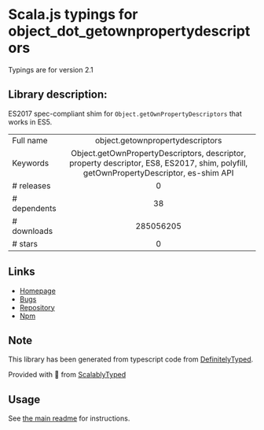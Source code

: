 
# Scala.js typings for object_dot_getownpropertydescriptors

Typings are for version 2.1

## Library description:
ES2017 spec-compliant shim for `Object.getOwnPropertyDescriptors` that works in ES5.

|                    |                 |
| ------------------ | :-------------: |
| Full name          | object.getownpropertydescriptors |
| Keywords           | Object.getOwnPropertyDescriptors, descriptor, property descriptor, ES8, ES2017, shim, polyfill, getOwnPropertyDescriptor, es-shim API |
| # releases         | 0 |
| # dependents       | 38 |
| # downloads        | 285056205 |
| # stars            | 0 |

## Links
- [Homepage](https://github.com/es-shims/object.getownpropertydescriptors#readme)
- [Bugs](https://github.com/es-shims/object.getownpropertydescriptors/issues)
- [Repository](https://github.com/es-shims/object.getownpropertydescriptors)
- [Npm](https://www.npmjs.com/package/object.getownpropertydescriptors)
    


## Note
This library has been generated from typescript code from [DefinitelyTyped](https://definitelytyped.org).

Provided with :purple_heart: from [ScalablyTyped](https://github.com/oyvindberg/ScalablyTyped)

## Usage
See [the main readme](../../readme.md) for instructions.


